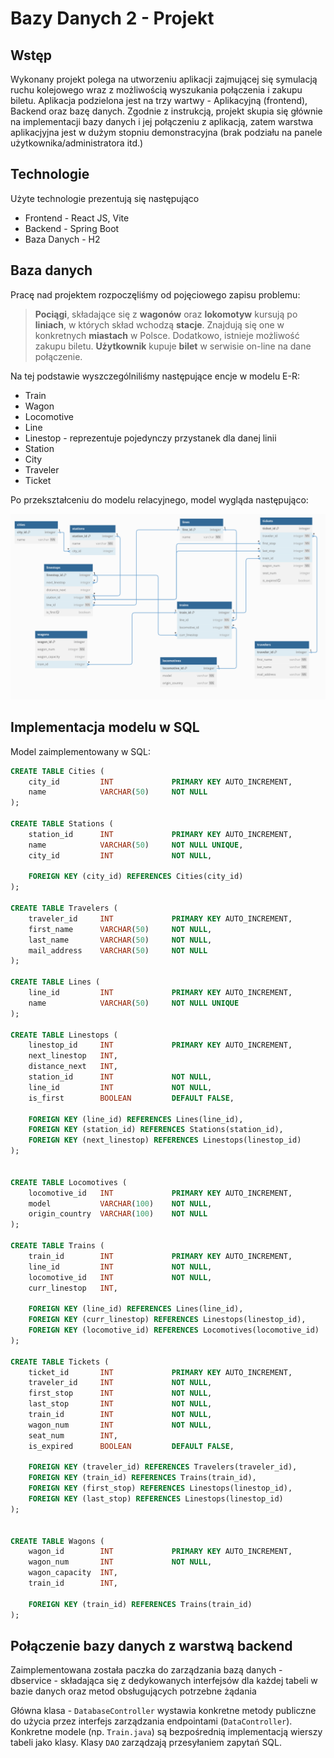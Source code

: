 # Bazy Danych 2 - Projekt

## Wstęp

Wykonany projekt polega na utworzeniu aplikacji zajmującej się symulacją ruchu kolejowego wraz z możliwością wyszukania połączenia i zakupu biletu. Aplikacja podzielona jest na trzy wartwy - Aplikacyjną (frontend), Backend oraz bazę danych. Zgodnie z instrukcją, projekt skupia się głównie na implementacji bazy danych i jej połączeniu z aplikacją, zatem warstwa aplikacjyjna jest w dużym stopniu demonstracyjna (brak podziału na panele użytkownika/administratora itd.)

## Technologie

Użyte technologie prezentują się następująco
* Frontend - React JS, Vite
* Backend - Spring Boot
* Baza Danych - H2

## Baza danych

Pracę nad projektem rozpoczęliśmy od pojęciowego zapisu problemu:
> **Pociągi**, składające się z **wagonów** oraz **lokomotyw** kursują po **liniach**, w których skład wchodzą **stacje**. Znajdują się one w konkretnych **miastach** w Polsce. Dodatkowo, istnieje możliwość zakupu biletu. **Użytkownik** kupuje **bilet** w serwisie on-line na dane połączenie.

Na tej podstawie wyszczególniliśmy następujące encje w modelu E-R:
* Train
* Wagon
* Locomotive
* Line
* Linestop - reprezentuje pojedynczy przystanek dla danej linii
* Station
* City
* Traveler
* Ticket

Po przekształceniu do modelu relacyjnego, model wygląda następująco:

![](img/2024-06-26-01-03-13.png)

## Implementacja modelu w SQL

Model zaimplementowany w SQL:

```sql
CREATE TABLE Cities (
	city_id			INT				PRIMARY KEY AUTO_INCREMENT,
	name			VARCHAR(50)		NOT NULL
);

CREATE TABLE Stations (
	station_id		INT				PRIMARY KEY AUTO_INCREMENT,
	name			VARCHAR(50)		NOT NULL UNIQUE,
	city_id			INT				NOT NULL,

	FOREIGN KEY (city_id) REFERENCES Cities(city_id)
);

CREATE TABLE Travelers (
	traveler_id		INT				PRIMARY KEY AUTO_INCREMENT,
	first_name		VARCHAR(50)		NOT NULL,
	last_name		VARCHAR(50)		NOT NULL,
	mail_address	VARCHAR(50)		NOT NULL
);

CREATE TABLE Lines (
	line_id			INT				PRIMARY KEY AUTO_INCREMENT,
	name			VARCHAR(50)		NOT NULL UNIQUE
);

CREATE TABLE Linestops (
	linestop_id		INT				PRIMARY KEY AUTO_INCREMENT,
	next_linestop	INT,
	distance_next	INT,
	station_id		INT				NOT NULL,
	line_id			INT				NOT NULL,
	is_first		BOOLEAN			DEFAULT FALSE,

	FOREIGN KEY (line_id) REFERENCES Lines(line_id),
	FOREIGN KEY (station_id) REFERENCES Stations(station_id),
	FOREIGN KEY (next_linestop) REFERENCES Linestops(linestop_id)
);


CREATE TABLE Locomotives (
	locomotive_id	INT				PRIMARY KEY AUTO_INCREMENT,
	model			VARCHAR(100)	NOT NULL,
	origin_country	VARCHAR(100)	NOT NULL
);

CREATE TABLE Trains (
	train_id		INT				PRIMARY KEY AUTO_INCREMENT,
	line_id			INT				NOT NULL,
	locomotive_id	INT				NOT NULL,
	curr_linestop	INT,

	FOREIGN KEY (line_id) REFERENCES Lines(line_id),
	FOREIGN KEY (curr_linestop) REFERENCES Linestops(linestop_id),
	FOREIGN KEY (locomotive_id) REFERENCES Locomotives(locomotive_id)
);

CREATE TABLE Tickets (
	ticket_id		INT				PRIMARY KEY AUTO_INCREMENT,
	traveler_id		INT				NOT NULL,
	first_stop		INT				NOT NULL,
	last_stop		INT				NOT NULL,
	train_id		INT				NOT NULL,
	wagon_num		INT				NOT NULL,
	seat_num		INT,
	is_expired		BOOLEAN			DEFAULT FALSE,

	FOREIGN KEY (traveler_id) REFERENCES Travelers(traveler_id),
	FOREIGN KEY (train_id) REFERENCES Trains(train_id),
	FOREIGN KEY (first_stop) REFERENCES Linestops(linestop_id),
	FOREIGN KEY (last_stop) REFERENCES Linestops(linestop_id)
);


CREATE TABLE Wagons (
	wagon_id		INT				PRIMARY KEY	AUTO_INCREMENT,
	wagon_num		INT				NOT NULL,
	wagon_capacity	INT,
	train_id		INT,

	FOREIGN KEY (train_id) REFERENCES Trains(train_id)
);
```

## Połączenie bazy danych z warstwą backend

Zaimplementowana została paczka do zarządzania bazą danych - dbservice - składająca się z dedykowanych interfejsów dla każdej tabeli w bazie danych oraz metod obsługujących potrzebne żądania

Główna klasa - ``DatabaseController`` wystawia konkretne metody publiczne do użycia przez interfejs zarządzania endpointami (``DataController``). Konkretne modele (np. ``Train.java``) są bezpośrednią implementacją wierszy tabeli jako klasy. Klasy ``DAO`` zarządzają przesyłaniem zapytań SQL.
